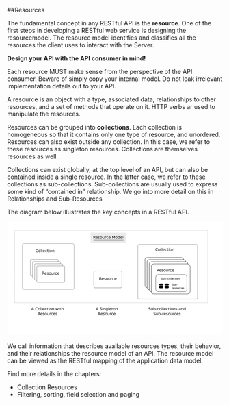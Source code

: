 ##Resources

The fundamental concept in any RESTful API is the **resource**. One of the first steps in developing a RESTful web service is designing the resourcemodel. 
The resource model identifies and classifies all the resources the client uses to interact with the Server.

**Design your API with the API consumer in mind!**

Each resource MUST make sense from the perspective of the API consumer. 
Beware of simply copy your internal model. Do not leak irrelevant implementation details out to your API. 

A resource is an object with a type, associated data, relationships to other resources, and a set of methods that operate on it. HTTP verbs ar used to manipulate the resources.

Resources can be grouped into **collections**. Each collection is homogeneous so that it contains only one type of resource, and unordered. Resources can also exist outside any collection. In this case, we refer to these resources as singleton resources. Collections are themselves resources as well.

Collections can exist globally, at the top level of an API, but can also be contained inside a single resource. In the latter case, we refer to these collections as sub-collections. Sub-collections are usually used to express some kind of “contained in” relationship. We go into more detail on this in Relationships and Sub-Resources

The diagram below illustrates the key concepts in a RESTful API.

![Rest Resource Model](restresourcemodel.png)

We call information that describes available resources types, their behavior, and their relationships the resource model of an API. The resource model can be viewed as the RESTful mapping of the application data model.

Find more details in the chapters:

- Collection Resources
- Filtering, sorting, field selection and paging

 
